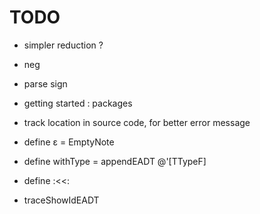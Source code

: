 # TODO

- simpler reduction ?
- neg
- parse sign

- getting started : packages
- track location in source code, for better error message

- define ε = EmptyNote
- define withType = appendEADT @'[TTypeF]
- define :<<:

- traceShowIdEADT
